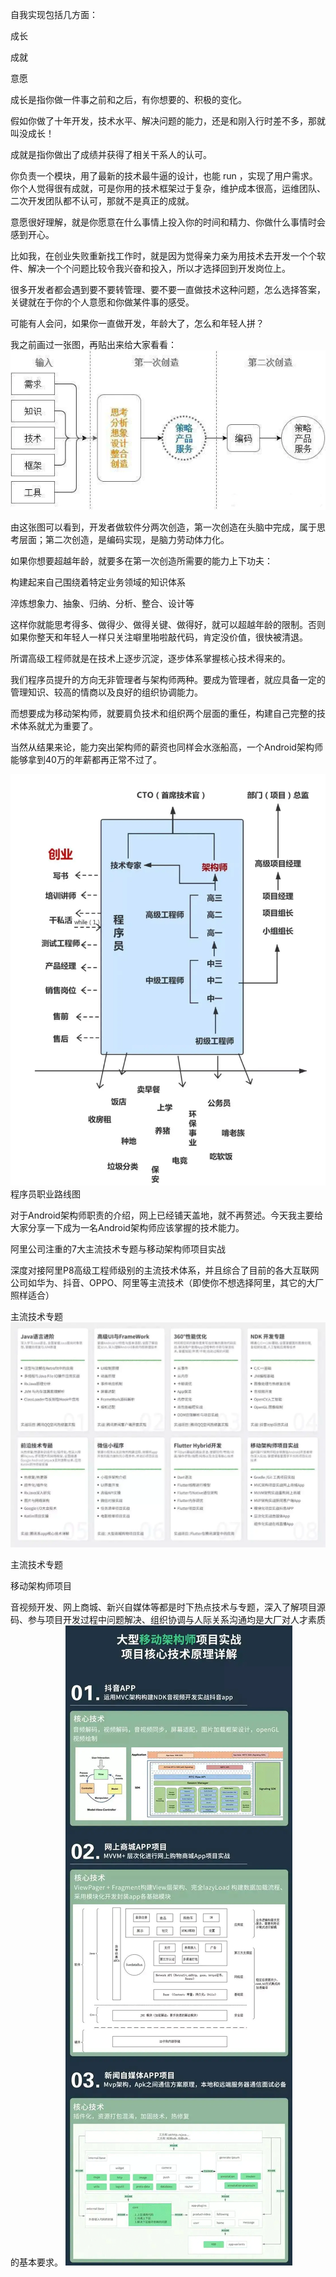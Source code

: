 自我实现包括几方面：

成长

成就

意愿

成长是指你做一件事之前和之后，有你想要的、积极的变化。

假如你做了十年开发，技术水平、解决问题的能力，还是和刚入行时差不多，那就叫没成长！

成就是指你做出了成绩并获得了相关干系人的认可。

你负责一个模块，用了最新的技术最牛逼的设计，也能 run ，实现了用户需求。你个人觉得很有成就，可是你用的技术框架过于复杂，维护成本很高，运维团队、二次开发团队都不认可，那就不是真正的成就。

意愿很好理解，就是你愿意在什么事情上投入你的时间和精力、你做什么事情时会感到开心。

比如我，在创业失败重新找工作时，就是因为觉得亲力亲为用技术去开发一个个软件、解决一个个问题比较令我兴奋和投入，所以才选择回到开发岗位上。

很多开发者都会遇到要不要转管理、要不要一直做技术这种问题，怎么选择答案，关键就在于你的个人意愿和你做某件事的感受。

可能有人会问，如果你一直做开发，年龄大了，怎么和年轻人拼？

我之前画过一张图，再贴出来给大家看看：
![截图](/images/programmer_way/开发过和图片.webp)

由这张图可以看到，开发者做软件分两次创造，第一次创造在头脑中完成，属于思考层面；第二次创造，是编码实现，是脑力劳动体力化。

如果你想要超越年龄，就要多在第一次创造所需要的能力上下功夫：

构建起来自己围绕着特定业务领域的知识体系

淬炼想象力、抽象、归纳、分析、整合、设计等

这样你就能思考得多、做得少、做得关键、做得好，就可以超越年龄的限制。否则如果你整天和年轻人一样只关注噼里啪啦敲代码，肯定没价值，很快被清退。

所谓高级工程师就是在技术上逐步沉淀，逐步体系掌握核心技术得来的。

我们程序员提升的方向无非管理者与架构师两种。要成为管理者，就应具备一定的管理知识、较高的情商以及良好的组织协调能力。

而想要成为移动架构师，就要肩负技术和组织两个层面的重任，构建自己完整的技术体系就尤为重要了。

当然从结果来论，能力突出架构师的薪资也同样会水涨船高，一个Android架构师能够拿到40万的年薪都再正常不过了。

![截图](/images/programmer_way/程序号职业路线.webp)
程序员职业路线图

对于Android架构师职责的介绍，网上已经铺天盖地，就不再赘述。今天我主要给大家分享一下成为一名Android架构师应该掌握的技术能力。

阿里公司注重的7大主流技术专题与移动架构师项目实战

深度对接阿里P8高级工程师级别的主流技术体系，并且综合了目前的各大互联网公司如华为、抖音、OPPO、阿里等主流技术（即使你不想选择阿里，其它的大厂照样适合）

主流技术专题
![截图](/images/programmer_way/主流技术专题.webp)

主流技术专题

移动架构师项目

音视频开发、网上商城、新兴自媒体等都是时下热点技术与专题，深入了解项目源码、参与项目开发过程中问题解决、组织协调与人际关系沟通均是大厂对人才素质的基本要求。
![截图](/images/programmer_way/移动架构师总结.webp)


